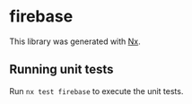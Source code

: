 # firebase

This library was generated with [Nx](https://nx.dev).

## Running unit tests

Run `nx test firebase` to execute the unit tests.
